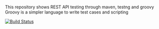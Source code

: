 This repository shows REST API testing through maven, testng and groovy
Groovy is a simpler language to write test cases and scripting

[![Build Status](https://travis-ci.org/mabh/groovy-restapi-testing.svg?branch=master)](https://travis-ci.org/mabh/groovy-restapi-testing)
